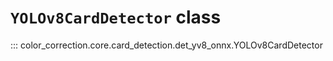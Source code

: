 # `YOLOv8CardDetector` class


::: color_correction.core.card_detection.det_yv8_onnx.YOLOv8CardDetector
